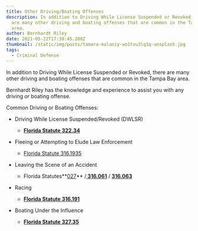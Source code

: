 ```yaml
---
title: Other Driving/Boating Offenses
description: In addition to Driving While License Suspended or Revoked, there
  are many other driving and boating offenses that are common in the Tampa Bay
  area.
author: Bernhardt Riley
date: 2021-05-22T17:39:45.208Z
thumbnail: /static/img/posts/tamara-malaniy-wo1tvu3lq1q-unsplash.jpg
tags:
  - Criminal Defense
---
```

In addition to Driving While License Suspended or Revoked, there are many other driving and boating offenses that are common in the Tampa Bay area.

Bernhardt Riley has the knowledge and experience to assist you with any driving *or* boating offense.

Common Driving or Boating Offenses:

* Driving While License Suspended/Revoked (DWLSR)

  * **[Florida Statute 322.34](http://www.leg.state.fl.us/STATUTES/index.cfm?App_mode=Display_Statute&Search_String=&URL=0300-0399/0322/Sections/0322.34.html)**
* Fleeing or Attempting to Elude Law Enforcement

  * [Florida Statute 316.1935](http://www.leg.state.fl.us/statutes/index.cfm?App_mode=Display_Statute&URL=0300-0399/0316/Sections/0316.1935.html)
* Leaving the Scene of an Accident

  * Florida Statutes**[027](http://www.leg.state.fl.us/Statutes/index.cfm?App_mode=Display_Statute&Search_String=&URL=0300-0399/0316/Sections/0316.027.html)** /**[ 316.061](http://www.leg.state.fl.us/statutes/index.cfm?App_mode=Display_Statute&URL=0300-0399/0316/Sections/0316.061.html)** / **[316.063](http://www.leg.state.fl.us/Statutes/index.cfm?App_mode=Display_Statute&URL=0300-0399/0316/Sections/0316.063.html)**
* Racing

  * **[Florida Statute 316.191](http://www.leg.state.fl.us/statutes/index.cfm?App_mode=Display_Statute&URL=0300-0399/0316/Sections/0316.191.html)**
* Boating Under the Influence

  * **[Florida Statute 327.35](http://www.leg.state.fl.us/statutes/index.cfm?App_mode=Display_Statute&URL=0300-0399/0327/Sections/0327.35.html)**